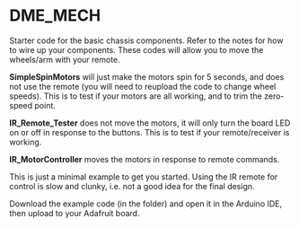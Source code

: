 # DME_MECH
Starter code for the basic chassis components.
Refer to the notes for how to wire up your components. These codes will allow you to move the wheels/arm with your remote. 

**SimpleSpinMotors** will just make the motors spin for 5 seconds, and does not use the remote (you will need to reupload the code to change wheel speeds). This is to test if your motors are all working, and to trim the zero-speed point.

**IR_Remote_Tester** does not move the motors, it will only turn the board LED on or off in response to the buttons. This is to test if your remote/receiver is working.

**IR_MotorController** moves the motors in response to remote commands.

This is just a minimal example to get you started. Using the IR remote for control is slow and clunky, i.e. not a good idea for the final design.

Download the example code (in the folder) and open it in the Arduino IDE, then upload to your Adafruit board.
